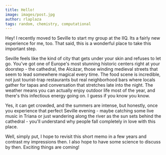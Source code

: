 ```yaml
---
title: Hello!
image: images/post.jpg
author: rlaplaza
tags: random, chemistry, computational
---
```


Hey! I recently moved to Seville to start my group at the IIQ. Its a fairly new experience for me, too. That said, this is a wonderful place to take this important step.

Seville feels like the kind of city that gets under your skin and refuses to let go. You've got one of Europe's most stunning historic centers right at your doorstep - the cathedral, the Alcázar, those winding medieval streets that seem to lead somewhere magical every time. The food scene is incredible, not just tourist-trap restaurants but real neighborhood bars where locals gather for tapas and conversation that stretches late into the night. The weather means you can actually enjoy outdoor life most of the year, and there's this infectious energy going on. I guess if you know you know.

Yes, it can get crowded, and the summers are intense, but honestly, once you experience that perfect Seville evening - maybe catching some live music in Triana or just wandering along the river as the sun sets behind the cathedral - you'll understand why people fall completely in love with this place. 

Well, simply put, I hope to revisit this short memo in a few years and contrast my impressions then. I also hope to have some science to discuss by then. Exciting things are coming!
 
